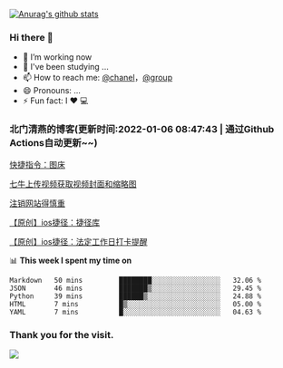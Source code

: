[![Anurag's github stats](https://github-readme-stats.vercel.app/api?username=bmqy)](https://github.com/anuraghazra/github-readme-stats)
### Hi there 👋
- 🔭 I’m working now
- 🌱 I've been studying ...
- 📫 How to reach me: [@chanel](https://t.me/tcbmqy)，[@group](https://t.me/tgbmqy)
- 😄 Pronouns: ...
- ⚡ Fun fact:  I ❤️ 💻

<!--START_SECTION:bmqy-->

### 北门清燕的博客(更新时间:2022-01-06 08:47:43 | 通过Github Actions自动更新~~)

[快捷指令：图床](https://www.bmqy.net/2637.html)

[七牛上传视频获取视频封面和缩略图](https://www.bmqy.net/2444.html)

[注销网站得慎重](https://www.bmqy.net/2364.html)

[【原创】ios捷径：捷径库](https://www.bmqy.net/2342.html)

[【原创】ios捷径：法定工作日打卡提醒](https://www.bmqy.net/2318.html)

<!--END_SECTION:bmqy-->

📊 **This week I spent my time on**
<!--START_SECTION:waka-->
```text
Markdown   50 mins         ████████░░░░░░░░░░░░░░░░░   32.06 % 
JSON       46 mins         ███████▒░░░░░░░░░░░░░░░░░   29.45 % 
Python     39 mins         ██████▒░░░░░░░░░░░░░░░░░░   24.88 % 
HTML       7 mins          █▒░░░░░░░░░░░░░░░░░░░░░░░   05.00 % 
YAML       7 mins          █░░░░░░░░░░░░░░░░░░░░░░░░   04.63 % 
```
<!--END_SECTION:waka-->

### Thank you for the visit.
![](http://profile-counter.glitch.me/bmqy/count.svg)
